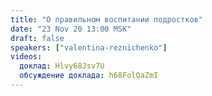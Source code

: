 ```yaml
---
title: "О правильном воспитании подростков"
date: "23 Nov 20 13:00 MSK"
draft: false
speakers: ["valentina-reznichenko"]
videos:
  доклад: Hlvy68Jsv7U
  обсуждение доклада: h68FolQaZmI 
---
```

